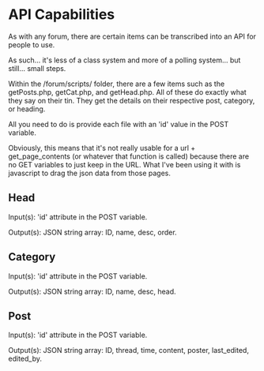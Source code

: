 API Capabilities
=============================

As with any forum, there are certain items can be transcribed into an API for people to use.

As such... it's less of a class system and more of a polling system... but still... small steps.

Within the /forum/scripts/ folder, there are a few items such as the getPosts.php, getCat.php, and
getHead.php. All of these do exactly what they say on their tin. They get the details on their
respective post, category, or heading.

All you need to do is provide each file with an 'id' value in the POST variable.

Obviously, this means that it's not really usable for a url + get\_page\_contents (or whatever that
function is called) because there are no GET variables to just keep in the URL. What I've been using
it with is javascript to drag the json data from those pages.

Head
-----------------------------

Input(s): 'id' attribute in the POST variable.

Output(s): JSON string array: ID, name, desc, order.

Category
------------------------------

Input(s): 'id' attribute in the POST variable.

Output(s): JSON string array: ID, name, desc, head.

Post
------------------------------

Input(s): 'id' attribute in the POST variable.

Output(s): JSON string array: ID, thread, time, content, poster, last\_edited, edited\_by.